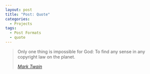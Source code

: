 ```yaml
---
layout: post
title: "Post: Quote"
categories:
  - Projects
tags:
  - Post Formats
  - quote
---
```


> Only one thing is impossible for God: To find any sense in any copyright law on the planet.
>
> <cite><a href="http://www.brainyquote.com/quotes/quotes/m/marktwain163473.html">Mark Twain</a></cite>